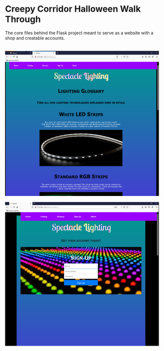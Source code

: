 # Creepy Corridor Halloween Walk Through

The core files behind the Flask project meant to serve as a website with a shop and creatable accounts. 
<br/><br/><br/>
<img src="/2) Website in Action.PNG" title="Example_1">
<br/><br/>
<img src="/3) Website in Action.PNG" title="Example_2">
